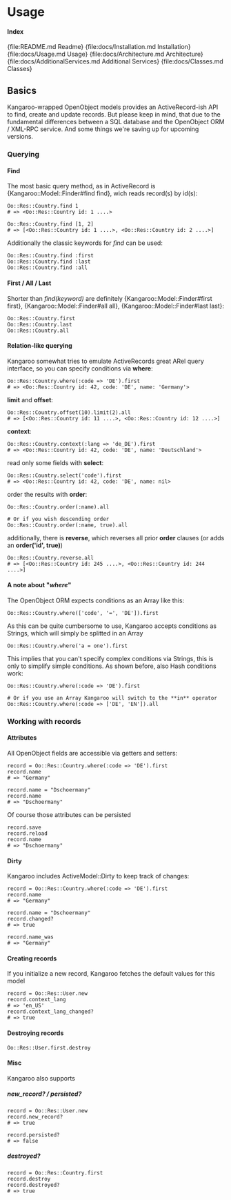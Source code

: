 Usage
=====

#### Index
{file:README.md Readme}
{file:docs/Installation.md Installation}
{file:docs/Usage.md Usage}
{file:docs/Architecture.md Architecture}
{file:docs/AdditionalServices.md Additional Services}
{file:docs/Classes.md Classes}

Basics
------
Kangaroo-wrapped OpenObject models provides an ActiveRecord-ish API to find, create and update records.
But please keep in mind, that due to the fundamental differences between a SQL database and the OpenObject
ORM / XML-RPC service. And some things we're saving up for upcoming versions.

### Querying
#### Find
The most basic query method, as in ActiveRecord is {Kangaroo::Model::Finder#find find}, wich reads record(s)
by id(s):

    Oo::Res::Country.find 1
    # => <Oo::Res::Country id: 1 ....>
    
    Oo::Res::Country.find [1, 2]
    # => [<Oo::Res::Country id: 1 ....>, <Oo::Res::Country id: 2 ....>]
    
Additionally the classic keywords for *find* can be used:

    Oo::Res::Country.find :first
    Oo::Res::Country.find :last
    Oo::Res::Country.find :all
    
#### First / All / Last
Shorter than *find(keyword)* are definitely {Kangaroo::Model::Finder#first first}, {Kangaroo::Model::Finder#all all}, {Kangaroo::Model::Finder#last last}:

    Oo::Res::Country.first
    Oo::Res::Country.last
    Oo::Res::Country.all

#### Relation-like querying
Kangaroo somewhat tries to emulate ActiveRecords great ARel query interface, so you can specify
conditions via **where**:

    Oo::Res::Country.where(:code => 'DE').first
    # => <Oo::Res::Country id: 42, code: 'DE', name: 'Germany'>
    
**limit** and **offset**:

    Oo::Res::Country.offset(10).limit(2).all
    # => [<Oo::Res::Country id: 11 ....>, <Oo::Res::Country id: 12 ....>]
    
**context**:

    Oo::Res::Country.context(:lang => 'de_DE').first
    # => <Oo::Res::Country id: 42, code: 'DE', name: 'Deutschland'>
    
read only some fields with **select**:

    Oo::Res::Country.select('code').first
    # => <Oo::Res::Country id: 42, code: 'DE', name: nil>
    
order the results with **order**:

    Oo::Res::Country.order(:name).all
    
    # Or if you wish descending order
    Oo::Res::Country.order(:name, true).all
    
additionally, there is **reverse**, which reverses all prior **order** clauses 
(or adds an **order('id', true)**)

    Oo::Res::Country.reverse.all
    # => [<Oo::Res::Country id: 245 ....>, <Oo::Res::Country id: 244 ....>]

#### A note about "*where*"
The OpenObject ORM expects conditions as an Array like this:

    Oo::Res::Country.where(['code', '=', 'DE']).first
    
As this can be quite cumbersome to use, Kangaroo accepts conditions as Strings, which will simply be
splitted in an Array

    Oo::Res::Country.where('a = one').first
    
This implies that you can't specify complex conditions via Strings, this is only to simplify simple conditions.
As shown before, also Hash conditions work:

    Oo::Res::Country.where(:code => 'DE').first
    
    # Or if you use an Array Kangaroo will switch to the **in** operator
    Oo::Res::Country.where(:code => ['DE', 'EN']).all 
    
    
### Working with records
#### Attributes
All OpenObject fields are accessible via getters and setters:

    record = Oo::Res::Country.where(:code => 'DE').first
    record.name
    # => "Germany"

    record.name = "Dschoermany"
    record.name
    # => "Dschoermany"
    
Of course those attributes can be persisted

    record.save
    record.reload
    record.name
    # => "Dschoermany"
    
#### Dirty
Kangaroo includes ActiveModel::Dirty to keep track of changes:

    record = Oo::Res::Country.where(:code => 'DE').first
    record.name
    # => "Germany"

    record.name = "Dschoermany"
    record.changed?
    # => true
    
    record.name_was
    # => "Germany"
    
#### Creating records
If you initialize a new record, Kangaroo fetches the default values for this model

    record = Oo::Res::User.new
    record.context_lang
    # => 'en_US'
    record.context_lang_changed?
    # => true

#### Destroying records

    Oo::Res::User.first.destroy
    
    
#### Misc
Kangaroo also supports

##### new\_record? / persisted?

    record = Oo::Res::User.new
    record.new_record?
    # => true
    
    record.persisted?
    # => false
    
##### destroyed?

    record = Oo::Res::Country.first
    record.destroy
    record.destroyed?
    # => true

    
